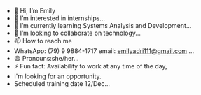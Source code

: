 - 👋 Hi, I’m Emily 
- 👀 I’m interested in internships...
- 🌱 I’m currently learning Systems Analysis and Development...
- 💞️ I’m looking to collaborate on technology...
- 📫 How to reach me
- WhatsApp: (79) 9 9884-1717
  email: emilyadri111@gmail.com ...
- 😄 Pronouns:she/her...
- ⚡ Fun fact: Availability to work at any time of the day,
- I'm looking for an opportunity.
- Scheduled training date 12/Dec...
<!---
ylime19/ylime19 is a ✨ special ✨ repository because its `README.md` (this file) appears on your GitHub profile.
You can click the Preview link to take a look at your changes.
--->
